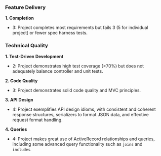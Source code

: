 ### Feature Delivery

**1. Completion**

* 3: Project completes most requirements but fails 3 (5 for individual project) or fewer spec harness tests.

### Technical Quality

**1. Test-Driven Development**

* 2: Project demonstrates high test coverage (>70%) but does not adequately balance controller and unit tests.

**2. Code Quality**

* 3: Project demonstrates solid code quality and MVC principles.

**3. API Design**

* 4: Project exemplifies API design idioms, with consistent and coherent response structures, serializers to format JSON data, and effective request format handling.

**4. Queries**

* 4: Project makes great use of ActiveRecord relationships and queries, including some advanced query functionality such as `joins` and `includes`.
